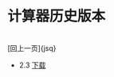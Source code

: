计算器历史版本
===
<br>[回上一页]{jsq}
* 2.3 [下载](https://schlibra.github.io/Stars-Studios/jsq/version/jsq2.3.apk)
